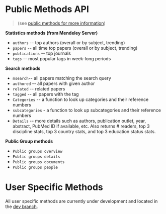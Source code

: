 # Public Methods API
> (see [public methods for more information](http://apidocs.mendeley.com/home/public-resources )) 

**Statistics methods (from Mendeley Server)**

 * `authors` -- top authors (overall or by subject, trending)
 * `papers` -- all time top papers (overall or by subject, trending)
 * `publications` -- top journals 
 * `tags` -- most popular tags in week-long periods

**Search methods**

 * `msearch`-- all papers matching the search query
 * `authored` -- all papers with given author 
 * `related` -- related papers
 * `tagged` -- all papers with the tag
 * `Categories` -- a function to look up categories and their reference numbers 
 * `subcategories` - a function to look up subcategories and their reference numbers
 * `Details` -- more details such as authors, publication outlet, year, abstract, PubMed ID if available, etc. Also returns # readers, top 3 discipline stats, top 3 country stats, and top 3 education status stats.


**Public Group methods**

 * `Public groups overview` 
 * `Public groups details`
 * `Public groups documents`
 * `Public groups people`


# User Specific Methods

All user specific methods are currently under development and located in the [dev branch](https://github.com/ropensci/RMendeley/tree/dev).

